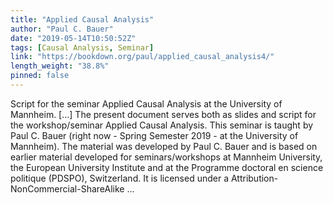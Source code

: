```yaml
---
title: "Applied Causal Analysis"
author: "Paul C. Bauer"
date: "2019-05-14T10:50:52Z"
tags: [Causal Analysis, Seminar]
link: "https://bookdown.org/paul/applied_causal_analysis4/"
length_weight: "38.8%"
pinned: false
---
```


Script for the seminar Applied Causal Analysis at the University of Mannheim. [...] The present document serves both as slides and script for the workshop/seminar Applied Causal Analysis. This seminar is taught by Paul C. Bauer (right now - Spring Semester 2019 - at the University of Mannheim). The material was developed by Paul C. Bauer and is based on earlier material developed for seminars/workshops at Mannheim University, the European University Institute and at the Programme doctoral en science politique (PDSPO), Switzerland. It is licensed under a Attribution-NonCommercial-ShareAlike ...
